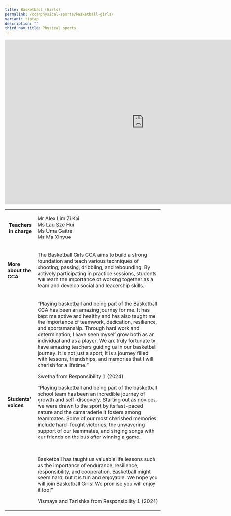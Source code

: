 ```yaml
---
title: Basketball (Girls)
permalink: /cca/physical-sports/basketball-girls/
variant: tiptap
description: ""
third_nav_title: Physical sports
---
```

<div class="iframe-wrapper">
<iframe height="535" width="900" allowfullscreen="true" frameborder="0" src="https://docs.google.com/presentation/d/e/2PACX-1vRwAG0IwuxXiOn1aDzqt-zSwAHR9eqwBe9hUoPRbj9OB1P_SOE13ZA2yabKMRWVtApEthJOJkyhThyK/embed?start=true&amp;loop=true&amp;delayms=3000"></iframe>
</div>
<table style="minWidth: 50px">
<colgroup>
<col>
<col>
</colgroup>
<tbody>
<tr>
<th rowspan="1" colspan="1">
<p><strong>Teachers in charge</strong>
</p>
<p></p>
</th>
<td rowspan="1" colspan="1">
<p>Mr Alex Lim Zi Kai
<br>Ms Lau Sze Hui
<br>Ms Uma Gaitre
<br>Ms Ma Xinyue</p>
</td>
</tr>
<tr>
<td rowspan="1" colspan="1">
<p><strong>More about the CCA</strong>
</p>
</td>
<td rowspan="1" colspan="1">
<p>The Basketball Girls CCA aims to build a strong foundation and teach various
techniques of shooting, passing, dribbling, and rebounding. By actively
participating in practice sessions, students will learn the importance
of working together as a team and develop social and leadership skills.</p>
</td>
</tr>
<tr>
<td rowspan="1" colspan="1">
<p><strong>Students' voices</strong>
</p>
</td>
<td rowspan="1" colspan="1">
<p>“Playing basketball and being part of the Basketball CCA has been an amazing
journey for me. It has kept me active and healthy and has also taught me
the importance of teamwork, dedication, resilience, and sportsmanship.
Through hard work and determination, I have seen myself grow both as an
individual and as a player. We are truly fortunate to have amazing teachers
guiding us in our basketball journey. It is not just a sport; it is a journey
filled with lessons, friendships, and memories that I will cherish for
a lifetime.”
<br>
</p>
<p>Swetha from Responsibility 1 (2024)</p>
<p></p>
<p>“Playing basketball and being part of the basketball school team has been
an incredible journey of growth and self-discovery. Starting out as novices,
we were drawn to the sport by its fast-paced nature and the camaraderie
it fosters among teammates. Some of our most cherished memories include
hard-fought victories, the unwavering support of our teammates, and singing
songs with our friends on the bus after winning a game.</p>
<p>&nbsp;</p>
<p>Basketball has taught us valuable life lessons such as the importance
of endurance, resilience, responsibility, and cooperation. Basketball might
seem hard, but it is fun and enjoyable. We hope you will join Basketball
Girls! We promise you will enjoy it too!”</p>
<p></p>
<p>Vismaya and Tanishka from Responsibility 1 (2024)</p>
</td>
</tr>
</tbody>
</table>
<p></p>